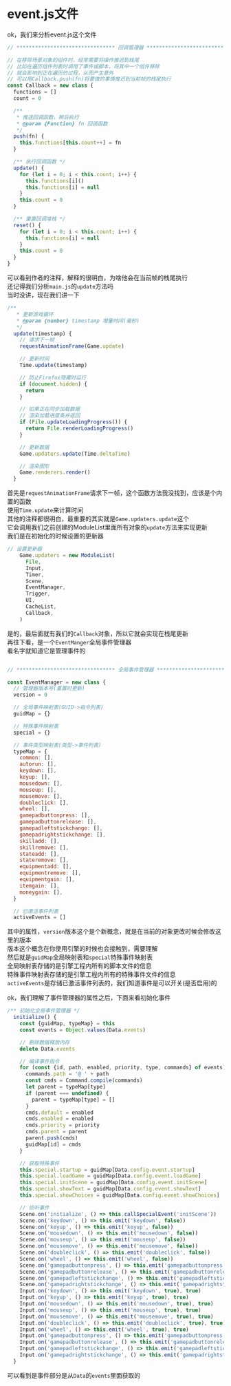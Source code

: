 <!--

 * @Author: xuranXYS
 * @LastEditTime: 2023-10-09 18:03:52
 * @GitHub: www.github.com/xiaoxustudio
 * @WebSite: www.xiaoxustudio.top
 * @Description: By xuranXYS
-->
# event.js文件  

ok，我们来分析event.js这个文件

```js
// ******************************** 回调管理器 ********************************

// 在移除场景对象的组件时，经常需要将操作推迟到栈尾
// 比如在遍历组件列表时调用了事件或脚本，将其中一个组件移除
// 就会影响到正在遍历的过程，从而产生意外
// 可以用Callback.push(fn)将要做的事情推迟到当前帧的栈尾执行
const Callback = new class {
  functions = []
  count = 0

  /**
   * 推送回调函数，稍后执行
   * @param {Function} fn 回调函数
   */
  push(fn) {
    this.functions[this.count++] = fn
  }

  /** 执行回调函数 */
  update() {
    for (let i = 0; i < this.count; i++) {
      this.functions[i]()
      this.functions[i] = null
    }
    this.count = 0
  }

  /** 重置回调堆栈 */
  reset() {
    for (let i = 0; i < this.count; i++) {
      this.functions[i] = null
    }
    this.count = 0
  }
}

```

可以看到作者的注释，解释的很明白，为啥他会在当前帧的栈尾执行  
还记得我们分析`main.js`的`update`方法吗  
当时没讲，现在我们讲一下  

```js  
/**
   * 更新游戏循环
   * @param {number} timestamp 增量时间(毫秒)
   */
  update(timestamp) {
    // 请求下一帧
    requestAnimationFrame(Game.update)

    // 更新时间
    Time.update(timestamp)

    // 防止Firefox隐藏时运行
    if (document.hidden) {
      return
    }

    // 如果正在同步加载数据
    // 渲染加载进度条并返回
    if (File.updateLoadingProgress()) {
      return File.renderLoadingProgress()
    }

    // 更新数据
    Game.updaters.update(Time.deltaTime)

    // 渲染图形
    Game.renderers.render()
  }

```  

首先是`requestAnimationFrame`请求下一帧，这个函数方法我没找到，应该是个内置的函数  
使用`Time.update`来计算时间  
其他的注释都很明白，最重要的其实就是`Game.updaters.update`这个  
它会调用我们之前创建的ModuleList里面所有对象的`update`方法来实现更新  
我们是在初始化的时候设置的更新器  

```js
// 设置更新器
    Game.updaters = new ModuleList(
      File,
      Input,
      Timer,
      Scene,
      EventManager,
      Trigger,
      UI,
      CacheList,
      Callback,
    )
```

是的，最后面就有我们的`Callback`对象，所以它就会实现在栈尾更新  
再往下看，是一个`EventManger`全局事件管理器  
看名字就知道它是管理事件的  

```js  

// ******************************** 全局事件管理器 ********************************

const EventManager = new class {
  // 管理器版本号(重置时更新)
  version = 0

  // 全局事件映射表(GUID->指令列表)
  guidMap = {}

  // 特殊事件映射表
  special = {}

  // 事件类型映射表(类型->事件列表)
  typeMap = {
    common: [],
    autorun: [],
    keydown: [],
    keyup: [],
    mousedown: [],
    mouseup: [],
    mousemove: [],
    doubleclick: [],
    wheel: [],
    gamepadbuttonpress: [],
    gamepadbuttonrelease: [],
    gamepadleftstickchange: [],
    gamepadrightstickchange: [],
    skilladd: [],
    skillremove: [],
    stateadd: [],
    stateremove: [],
    equipmentadd: [],
    equipmentremove: [],
    equipmentgain: [],
    itemgain: [],
    moneygain: [],
  }

  // 已激活事件列表
  activeEvents = []

```

其中的属性，`version`版本这个是个新概念，就是在当前的对象更改时候会修改这里的版本  
版本这个概念在你使用引擎的时候也会接触到，需要理解  
然后就是`guidMap`全局映射表和`special`特殊事件映射表  
全局映射表存储的是引擎工程内所有的脚本文件的信息  
特殊事件映射表存储的是引擎工程内所有的特殊事件文件的信息  
`activeEvents`是存储已激活事件列表的，我们知道事件是可以开关(是否启用)的  
  
ok，我们理解了事件管理器的属性之后，下面来看初始化事件  

```js
/** 初始化全局事件管理器 */
  initialize() {
    const {guidMap, typeMap} = this
    const events = Object.values(Data.events)

    // 删除数据释放内存
    delete Data.events

    // 编译事件指令
    for (const {id, path, enabled, priority, type, commands} of events) {
      commands.path = '@ ' + path
      const cmds = Command.compile(commands)
      let parent = typeMap[type]
      if (parent === undefined) {
        parent = typeMap[type] = []
      }
      cmds.default = enabled
      cmds.enabled = enabled
      cmds.priority = priority
      cmds.parent = parent
      parent.push(cmds)
      guidMap[id] = cmds
    }

    // 获取特殊事件
    this.special.startup = guidMap[Data.config.event.startup]
    this.special.loadGame = guidMap[Data.config.event.loadGame]
    this.special.initScene = guidMap[Data.config.event.initScene]
    this.special.showText = guidMap[Data.config.event.showText]
    this.special.showChoices = guidMap[Data.config.event.showChoices]

    // 侦听事件
    Scene.on('initialize', () => this.callSpecialEvent('initScene'))
    Scene.on('keydown', () => this.emit('keydown', false))
    Scene.on('keyup', () => this.emit('keyup', false))
    Scene.on('mousedown', () => this.emit('mousedown', false))
    Scene.on('mouseup', () => this.emit('mouseup', false))
    Scene.on('mousemove', () => this.emit('mousemove', false))
    Scene.on('doubleclick', () => this.emit('doubleclick', false))
    Scene.on('wheel', () => this.emit('wheel', false))
    Scene.on('gamepadbuttonpress', () => this.emit('gamepadbuttonpress', false))
    Scene.on('gamepadbuttonrelease', () => this.emit('gamepadbuttonrelease', false))
    Scene.on('gamepadleftstickchange', () => this.emit('gamepadleftstickchange', false))
    Scene.on('gamepadrightstickchange', () => this.emit('gamepadrightstickchange', false))
    Input.on('keydown', () => this.emit('keydown', true), true)
    Input.on('keyup', () => this.emit('keyup', true), true)
    Input.on('mousedown', () => this.emit('mousedown', true), true)
    Input.on('mouseup', () => this.emit('mouseup', true), true)
    Input.on('mousemove', () => this.emit('mousemove', true), true)
    Input.on('doubleclick', () => this.emit('doubleclick', true), true)
    Input.on('wheel', () => this.emit('wheel', true), true)
    Input.on('gamepadbuttonpress', () => this.emit('gamepadbuttonpress', true), true)
    Input.on('gamepadbuttonrelease', () => this.emit('gamepadbuttonrelease', true), true)
    Input.on('gamepadleftstickchange', () => this.emit('gamepadleftstickchange', true), true)
    Input.on('gamepadrightstickchange', () => this.emit('gamepadrightstickchange', true), true)
  }
```

可以看到是事件部分是从`Data`的`events`里面获取的  

